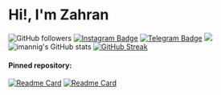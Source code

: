 # Hi!, I'm Zahran </font>

<img alt="GitHub followers" src="https://img.shields.io/github/followers/imannig?style=social">     [![Instagram Badge](https://img.shields.io/badge/Instagram-%40imanniigg-ff69b4?logo=instagram)](https://instagram.com/imanniigg)
[![Telegram Badge](https://img.shields.io/badge/Telegram-%40imannig-9cf?logo=telegram)](https://t.me/imannig) ![](https://komarev.com/ghpvc/?username=imannig)
![imannig's GitHub stats](https://github-readme-stats.vercel.app/api?username=imannig&show_icons=true&theme=tokyonight)
[![GitHub Streak](https://github-readme-streak-stats.herokuapp.com/?user=imannig&theme=tokyonight)](https://git.io/streak-stats)


#### Pinned repository:
[![Readme Card](https://github-readme-stats.vercel.app/api/pin/?username=imannig&repo=android_device_xiaomi_juice&theme=tokyonight)](https://github.com/imannig/android_device_xiaomi_juice)
[![Readme Card](https://github-readme-stats.vercel.app/api/pin/?username=imannig&repo=packages_apps_Nekopoi&theme=tokyonight)](https://github.com/imannig/packages_apps_Nekopoi)

